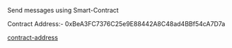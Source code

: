 

Send messages using Smart-Contract

Contract Address:- 0xBeA3FC7376C25e9E88442A8C48ad4BBf54cA7D7a

[contract-address](https://github.com/UtkarshKaklij/Personalised-PUSH-Msg)
